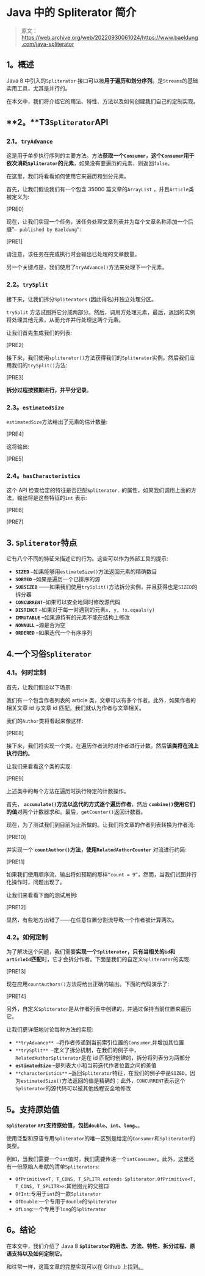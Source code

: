 # Java 中的 Spliterator 简介

> 原文：<https://web.archive.org/web/20220930061024/https://www.baeldung.com/java-spliterator>

## **1。概述**

Java 8 中引入的`Spliterator` 接口可以被**用于遍历和划分序列**。是`Streams`的基础实用工具，尤其是并行的。

在本文中，我们将介绍它的用法、特性、方法以及如何创建我们自己的定制实现。

## **2。**T3`Spliterator`API

### **2.1。`tryAdvance`**

这是用于单步执行序列的主要方法。方法**获取一个`Consumer`，这个`Consumer`用于依次消耗`Spliterator`的元素**，如果没有要遍历的元素，则返回`false`。

在这里，我们将看看如何使用它来遍历和划分元素。

首先，让我们假设我们有一个包含 35000 篇文章的`ArrayList` ，并且`Article`类被定义为:

[PRE0]

现在，让我们实现一个任务，该任务处理文章列表并为每个文章名称添加一个后缀“`– published by Baeldung”`:

[PRE1]

请注意，该任务在完成执行时会输出已处理的文章数量。

另一个关键点是，我们使用了`tryAdvance()`方法来处理下一个元素。

### **2.2。`trySplit`**

接下来，让我们拆分`Spliterators` (因此得名)并独立处理分区。

`trySplit` 方法试图将它分成两部分。然后，调用方处理元素，最后，返回的实例将处理其他元素，从而允许并行处理这两个元素。

让我们首先生成我们的列表:

[PRE2]

接下来，我们使用`spliterator()`方法获得我们的`Spliterator`实例。然后我们应用我们的`trySplit()`方法:

[PRE3]

**拆分过程按预期进行，并平分记录**。

### **2.3。`estimatedSize`**

`estimatedSize`方法给出了元素的估计数量:

[PRE4]

这将输出:

[PRE5]

### **2.4。`hasCharacteristics`**

这个 API 检查给定的特征是否匹配`Spliterator.` 的属性，如果我们调用上面的方法，输出将是这些特征的`int` 表示:

[PRE6]

[PRE7]

## 3. **`Spliterator`特点**

它有八个不同的特征来描述它的行为。这些可以作为外部工具的提示:

*   **`SIZED`** `–`如果能够用`estimateSize()`方法返回元素的精确数目
*   **`SORTED`** –如果是遍历一个已排序的源
*   **`SUBSIZED`** ——如果我们使用`trySplit()`方法拆分实例，并且获得也是`SIZED`的拆分器
*   **`CONCURRENT`**–如果可以安全地同时修改源代码
*   **`DISTINCT`** –如果对于每一对遇到的元素`x, y, !x.equals(y)`
*   **`IMMUTABLE`** –如果源持有的元素不能在结构上修改
*   **`NONNULL`** –源是否为空
*   **`ORDERED`** –如果迭代一个有序序列

## 4.一个习俗`Spliterator`

### **4.1。何时定制**

首先，让我们假设以下场景:

我们有一个包含作者列表的 article 类，文章可以有多个作者。此外，如果作者的相关文章 id 与文章 id 匹配，我们就认为作者与文章相关。

我们的`Author`类将看起来像这样:

[PRE8]

接下来，我们将实现一个类，在遍历作者流时对作者进行计数。然后**该类将在流上执行归约**。

让我们来看看这个类的实现:

[PRE9]

上述类中的每个方法在遍历时执行特定的计数操作。

首先， **`accumulate()`方法以迭代的方式逐个遍历作者**，然后 **`combine()`使用它们的值**对两个计数器求和。最后，`getCounter()`返回计数器。

现在，为了测试我们到目前为止所做的。让我们将文章的作者列表转换为作者流:

[PRE10]

并实现一个 **`countAuthor()`方法，使用`RelatedAuthorCounter`** 对流进行约简:

[PRE11]

如果我们使用顺序流，输出将如预期的那样`“count = 9”`，然而，当我们试图并行化操作时，问题出现了。

让我们来看看下面的测试用例:

[PRE12]

显然，有些地方出错了——在任意位置分割流导致一个作者被计算两次。

### **4.2。如何定制**

为了解决这个问题，我们需要**实现一个`Spliterator`，只有当相关的`id`和`articleId`匹配**时，它才会拆分作者。下面是我们的自定义`Spliterator`的实现:

[PRE13]

现在应用`countAuthors()`方法将给出正确的输出。下面的代码演示了:

[PRE14]

另外，自定义`Spliterator`是从作者列表中创建的，并通过保持当前位置来遍历它。

让我们更详细地讨论每种方法的实现:

*   `**tryAdvance** –`将作者传递到当前索引位置的`Consumer`,并增加其位置
*   `**trySplit** –`定义了拆分机制，在我们的例子中，`RelatedAuthorSpliterator`是在 id 匹配时创建的，拆分将列表分为两部分
*   **`estimatedSize`** –是列表大小和当前迭代作者位置之间的差值
*   `**characteristics**` –返回`Spliterator`特征，在我们的例子中是`SIZED`，因为`estimatedSize()`方法返回的值是精确的；此外，`CONCURRENT`表示这个`Spliterator`的源代码可以被其他线程安全地修改

## **5。支持原始值**

**`Spliterator` `API`支持原始值，包括`double`、`int`、`long`、**。

使用泛型和原语专用`Spliterator`的唯一区别是给定的`Consumer`和`Spliterator`的类型。

例如，当我们需要一个`int`值时，我们需要传递一个`intConsumer`。此外，这里还有一份原始人奉献的清单`Spliterators`:

*   `OfPrimitive<T, T_CONS, T_SPLITR extends Spliterator.OfPrimitive<T, T_CONS, T_SPLITR>>`:其他图元的父接口
*   `OfInt`:专用于`int`的一款`Spliterator`
*   `OfDouble`:一个专用于`double`的`Spliterator`
*   `OfLong`:一个专用于`long`的`Spliterator`

## **6。结论**

在本文中，我们介绍了 Java 8 **`Spliterator`的用法、方法、特性、拆分过程、原语支持以及如何定制它。**

和往常一样，这篇文章的完整实现可以在 Github 上找到[。](https://web.archive.org/web/20220626104311/https://github.com/eugenp/tutorials/tree/master/core-java-modules/core-java-8)
